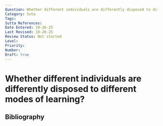 ```yaml
---
Question: Whether different individuals are differently disposed to different modes of learning?
Category: Suta
Tags: 
Sutta References: 
Date Entered: 10-26-25
Last Revised: 10-26-25
Review Status: Not started
Level: 
Priority: 
Number: 
Draft: true
---
```


# Whether different individuals are differently disposed to different modes of learning?

## Bibliography

<!-- 

Notes:



-->